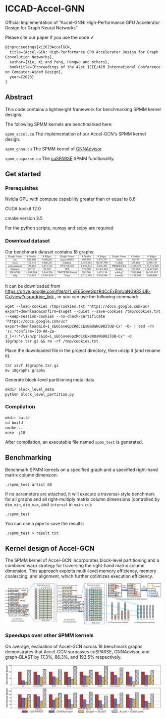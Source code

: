 # ICCAD-Accel-GNN

Official Implementation of "Accel-GNN: High-Performance GPU Accelerator Design for Graph Neural Networks"

Please cite our paper if you use the code ✔
```
@inproceedings{xi2023AccelGCN,
  title={Accel-GCN: High-Performance GPU Accelerator Design for Graph Convolution Networks},
  author={Xie, Xi and Peng, Hongwu and others},
  booktitle={Proceedings of the 42st IEEE/ACM International Conference on Computer-Aided Design},
  year={2023}
}
```


## Abstract
This code contains a lightweight framework for benchmarking SPMM kernel designs.

The following SPMM kernels are benchmarked here:

`spmm_accel.cu`  The implementation of our Accel-GCN's SPMM kernel design.

`spmm_gnna.cu`  The SPMM kernel of [GNNAdvisor](https://github.com/YukeWang96/GNNAdvisor_OSDI21).

`spmm_cusparse.cu`  The [cuSPARSE](https://docs.nvidia.com/cuda/cusparse/index.html) SPMM functionality.


## Get started

### Prerequisites
Nvidia GPU with compute capability greater than or equal to 8.6

CUDA toolkit 12.0

cmake version 3.5

For the python scripts, numpy and scipy are required


### Download dataset
Our benchmark dataset contains 18 graphs:
![benchmark graphs](images/18graphs.png)

It can be downloaded from https://drive.google.com/file/d/1_sE65oveGpzRdCcExBmUaNG982lUB-Cx/view?usp=drive_link , 
or you can use the following command:
```
wget --load-cookies /tmp/cookies.txt "https://docs.google.com/uc?export=download&confirm=$(wget --quiet --save-cookies /tmp/cookies.txt --keep-session-cookies --no-check-certificate 'https://docs.google.com/uc?export=download&id=1_sE65oveGpzRdCcExBmUaNG982lUB-Cx' -O- | sed -rn 's/.*confirm=([0-9A-Za-z_]+).*/\1\n/p')&id=1_sE65oveGpzRdCcExBmUaNG982lUB-Cx" -O 18graphs.tar.gz && rm -rf /tmp/cookies.txt
```
Place the downloaded file in the project directory, then unzip it (and rename it).
```
tar xzvf 18graphs.tar.gz
mv 18graphs graphs
```
Generate block-level partitioning meta-data.
```
mkdir block_level_meta
python block_level_partition.py
```

### Compilation
```
mkdir build
cd build
cmake ..
make -j10
```
After compilation, an executable file named `spmm_test` is generated.

## Benchmarking
Benchmark SPMM kernels on a specified graph and a specified right-hand matrix column dimension:
```
./spmm_test artist 60
```
If no parameters are attached, 
it will execute a traversal-style benchmark for all graphs and all right-multiply matrix column dimensions 
(controlled by `dim_min`, `dim_max`, and `interval` in `main.cu`):
```
./spmm_test
```
You can use a pipe to save the results: 
```
./spmm_test > result.txt
```

## Kernel design of Accel-GCN

The SPMM kernel of Accel-GCN incorporates block-level partitioning and a combined warp strategy for traversing the right-hand matrix column dimension. 
This approach exploits multi-level memory efficiency, memory coalescing, and alignment, which further optimizes execution efficiency.

![architecture](images/block_vs_warp6.png)

### Speedups over other SPMM kernels

On average, evaluation of Accel-GCN across 18 benchmark graphs demonstrates that Accel-GCN surpasses cuSPARSE, GNNAdvisor, and graph-BLAST by 17.3%, 86.3%, and 193.5% respectively.

![speedup](images/normalized_speed_amit.png)
